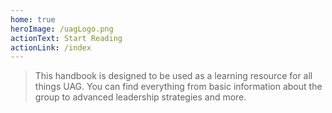 ```yaml
---
home: true
heroImage: /uagLogo.png
actionText: Start Reading
actionLink: /index
---
```


> This handbook is designed to be used as a learning resource for all things UAG. You can find everything from basic information about the group to advanced leadership strategies and more.
